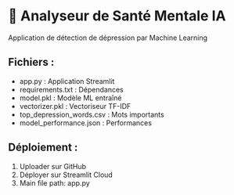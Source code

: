 
# 🧠 Analyseur de Santé Mentale IA

Application de détection de dépression par Machine Learning

## Fichiers :
- app.py : Application Streamlit
- requirements.txt : Dépendances
- model.pkl : Modèle ML entraîné
- vectorizer.pkl : Vectoriseur TF-IDF
- top_depression_words.csv : Mots importants
- model_performance.json : Performances

## Déploiement :
1. Uploader sur GitHub
2. Déployer sur Streamlit Cloud
3. Main file path: app.py
